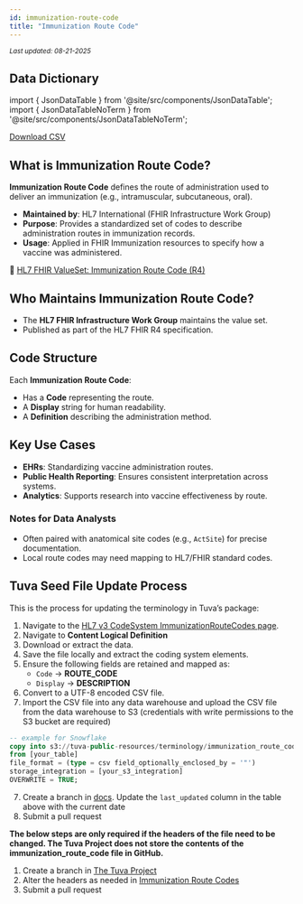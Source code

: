 ```yaml
---
id: immunization-route-code
title: "Immunization Route Code"
---
```

<div style={{ marginTop: "-2rem", marginBottom: "1.5rem" }}>
  <small><em>Last updated: 08-21-2025</em></small>
</div>

## Data Dictionary

import { JsonDataTable } from '@site/src/components/JsonDataTable';
import { JsonDataTableNoTerm } from '@site/src/components/JsonDataTableNoTerm';

<JsonDataTableNoTerm jsonPath="nodes.seed\.the_tuva_project\.terminology__immunization_route_code.columns" />

<a href="https://tuva-public-resources.s3.amazonaws.com/versioned_terminology/latest/immunization_route_code.csv_0_0_0.csv.gz">Download CSV</a>

## What is Immunization Route Code?

**Immunization Route Code** defines the route of administration used to deliver an immunization (e.g., intramuscular, subcutaneous, oral).  

- **Maintained by**: HL7 International (FHIR Infrastructure Work Group)  
- **Purpose**: Provides a standardized set of codes to describe administration routes in immunization records.  
- **Usage**: Applied in FHIR Immunization resources to specify how a vaccine was administered.  

📎 [HL7 FHIR ValueSet: Immunization Route Code (R4)](https://hl7.org/fhir/R4/valueset-immunization-route.html)

## Who Maintains Immunization Route Code?

- The **HL7 FHIR Infrastructure Work Group** maintains the value set.  
- Published as part of the HL7 FHIR R4 specification.  

## Code Structure

Each **Immunization Route Code**:

- Has a **Code** representing the route.  
- A **Display** string for human readability.  
- A **Definition** describing the administration method.  


## Key Use Cases

- **EHRs**: Standardizing vaccine administration routes.  
- **Public Health Reporting**: Ensures consistent interpretation across systems.  
- **Analytics**: Supports research into vaccine effectiveness by route.  

### Notes for Data Analysts

- Often paired with anatomical site codes (e.g., `ActSite`) for precise documentation.  
- Local route codes may need mapping to HL7/FHIR standard codes.  

## Tuva Seed File Update Process

This is the process for updating the terminology in Tuva’s package:

1. Navigate to the [HL7 v3 CodeSystem ImmunizationRouteCodes page](https://hl7.org/fhir/R4/valueset-immunization-route.html).
2. Navigate to **Content Logical Definition**
3. Download or extract the data.  
4. Save the file locally and extract the coding system elements.  
5. Ensure the following fields are retained and mapped as:  
   - `Code` → **ROUTE_CODE**  
   - `Display` → **DESCRIPTION**  
6. Convert to a UTF-8 encoded CSV file. 
7. Import the CSV file into any data warehouse and upload the CSV file from the data warehouse to S3 (credentials with write permissions to the S3 bucket are required)

```sql
-- example for Snowflake
copy into s3://tuva-public-resources/terminology/immunization_route_code.csv
from [your_table]
file_format = (type = csv field_optionally_enclosed_by = '"')
storage_integration = [your_s3_integration]
OVERWRITE = TRUE;
```
7. Create a branch in [docs](https://github.com/tuva-health/docs).  Update the `last_updated` column in the table above with the current date
8. Submit a pull request

**The below steps are only required if the headers of the file need to be changed.  The Tuva Project does not store the contents
of the immunization_route_code file in GitHub.**

1. Create a branch in [The Tuva Project](https://github.com/tuva-health/tuva)
2. Alter the headers as needed in [Immunization Route Codes](https://github.com/tuva-health/tuva/blob/main/seeds/terminology/terminology__immunization_route_code.csv)
3. Submit a pull request

